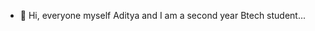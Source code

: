 - 👋 Hi, everyone myself Aditya and I am a second year Btech student...
<!---
aadii9628/aadii9628 is a ✨ special ✨ repository because its `README.md` (this file) appears on your GitHub profile.
You can click the Preview link to take a look at your changes.
--->
